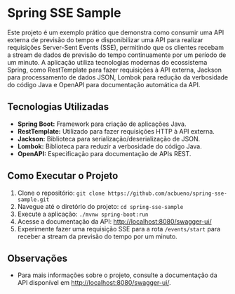 # Spring SSE Sample

Este projeto é um exemplo prático que demonstra como consumir uma API externa de previsão do tempo e disponibilizar uma API para realizar requisições Server-Sent Events (SSE), permitindo que os clientes recebam a stream de dados de previsão do tempo continuamente por um período de um minuto. A aplicação utiliza tecnologias modernas do ecossistema Spring, como RestTemplate para fazer requisições à API externa, Jackson para processamento de dados JSON, Lombok para redução da verbosidade do código Java e OpenAPI para documentação automática da API.

## Tecnologias Utilizadas

- **Spring Boot:** Framework para criação de aplicações Java.
- **RestTemplate:** Utilizado para fazer requisições HTTP à API externa.
- **Jackson:** Biblioteca para serialização/deserialização de JSON.
- **Lombok:** Biblioteca para reduzir a verbosidade do código Java.
- **OpenAPI:** Especificação para documentação de APIs REST.

## Como Executar o Projeto

1. Clone o repositório: `git clone https://github.com/acbueno/spring-sse-sample.git`
2. Navegue até o diretório do projeto: `cd spring-sse-sample`
3. Execute a aplicação: `./mvnw spring-boot:run`
4. Acesse a documentação da API: [http://localhost:8080/swagger-ui/](http://localhost:8080/swagger-ui/)
5. Experimente fazer uma requisição SSE para a rota `/events/start` para receber a stream da previsão do tempo por um minuto.

## Observações

- Para mais informações sobre o projeto, consulte a documentação da API disponível em [http://localhost:8080/swagger-ui/](http://localhost:8080/swagger-ui/).
